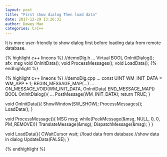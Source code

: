 ```yaml
--- 
layout: post 
title: "First show dialog Then load data" 
date: 2017-12-29 13:26:31 
author: Dewey Mao 
categories: C/C++ 
--- 
```


It is more user-friendly to show dialog first before loading data from remote database.

{% highlight c++ lineons %}
//demoDlg.h
...
Virtual BOOL OnInitDialog();
afx_msg void OnInitData();
void ProcessMessages();
void LoadData();
{% endhighlight %}

{% highlight c++ lineons %}
//demoDlg.cpp
...
const UINT WM_INIT_DATA = WM_APP + 1;
BEGIN_MESSAGE_MAP(...)
...
ON_MESSAGE_VOID(WM_INIT_DATA, OnInitData)
END_MESSAGE_MAP()
 BOOL OnInitDialog(){
	...
	PostMessage(WM_INIT_DATA);
	return TRUE;
 }

 void OnInitData(){
	ShowWindow(SW_SHOW);
	ProcessMessages();
	LoadData();
 }

 void ProcessMessage(){
	MSG msg;
	while(PeekMessage(&msg, NULL, 0, 0, PM_REMOVE)){
		TranslateMessage(&msg);
		DispatchMessage(&msg);
	}
 }

 void LoadData(){
	CWaitCursor wait;
	//load data from database
	//show data in dialog
	UpdateData(FALSE);
 }

{% endhighlight %}